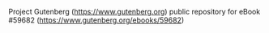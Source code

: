 Project Gutenberg (https://www.gutenberg.org) public repository for
eBook #59682 (https://www.gutenberg.org/ebooks/59682)
